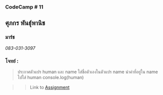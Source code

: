 ### CodeCamp # 11  

## **ศุภกร พันธุ์พานิช**  
### มาร์ช
*083-031-3097*  

### โจทย์ : 
>ประกาศตัวแปร human และ name
>ใส่ชื่อตัวเองในตัวแปร name
> นำค่าที่อยู่ใน name ไปใส่ human
>console.log(human)

>> Link to [Assignment](https://github.com/machhhhhhh/Homework_Codecamp_10/blob/master/Basic_Javascript/Lab/Lab01/Lab01.html)